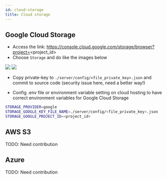 ```yaml
---
id: cloud-storage
title: Cloud storage
---
```


## Google Cloud Storage

- Access the link:
  https://console.cloud.google.com/storage/browser?project=<project_id>
- Choose `Storage` and do like the images below

[![](/img/google_cloud_1.png)](google_cloud_1.png)
[![](/img/google_cloud_2.png)](google_cloud_2.png)

- Copy private-key to `./server/config/<file_private_key>.json` and commit to
  source code (security issue here, need a better way!)

- Config .env file or environment variable setting on cloud hosting to have
  correct environment variables for Google Cloud Storage

```bash
STORAGE_PROVIDER=google
STORAGE_GOOGLE_KEY_FILE_NAME=./server/config/<file_private_key>.json
STORAGE_GOOGLE_PROJECT_ID=<project_id>
```

## AWS S3

TODO: Need contribution

## Azure

TODO: Need contribution

